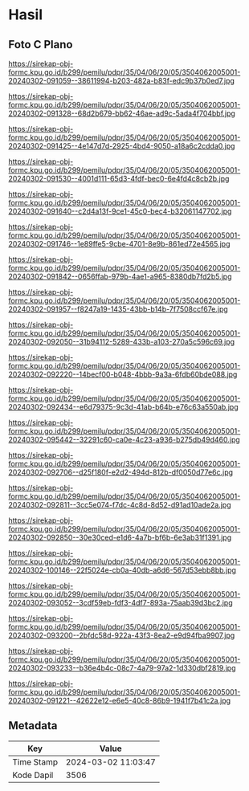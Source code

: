 # Hasil

## Foto C Plano

https://sirekap-obj-formc.kpu.go.id/b299/pemilu/pdpr/35/04/06/20/05/3504062005001-20240302-091059--38611994-b203-482a-b83f-edc9b37b0ed7.jpg

https://sirekap-obj-formc.kpu.go.id/b299/pemilu/pdpr/35/04/06/20/05/3504062005001-20240302-091328--68d2b679-bb62-46ae-ad9c-5ada4f704bbf.jpg

https://sirekap-obj-formc.kpu.go.id/b299/pemilu/pdpr/35/04/06/20/05/3504062005001-20240302-091425--4e147d7d-2925-4bd4-9050-a18a6c2cdda0.jpg

https://sirekap-obj-formc.kpu.go.id/b299/pemilu/pdpr/35/04/06/20/05/3504062005001-20240302-091530--4001d111-65d3-4fdf-bec0-6e4fd4c8cb2b.jpg

https://sirekap-obj-formc.kpu.go.id/b299/pemilu/pdpr/35/04/06/20/05/3504062005001-20240302-091640--c2d4a13f-9ce1-45c0-bec4-b32061147702.jpg

https://sirekap-obj-formc.kpu.go.id/b299/pemilu/pdpr/35/04/06/20/05/3504062005001-20240302-091746--1e89ffe5-9cbe-4701-8e9b-861ed72e4565.jpg

https://sirekap-obj-formc.kpu.go.id/b299/pemilu/pdpr/35/04/06/20/05/3504062005001-20240302-091842--0656ffab-979b-4ae1-a965-8380db7fd2b5.jpg

https://sirekap-obj-formc.kpu.go.id/b299/pemilu/pdpr/35/04/06/20/05/3504062005001-20240302-091957--f8247a19-1435-43bb-b14b-7f7508ccf67e.jpg

https://sirekap-obj-formc.kpu.go.id/b299/pemilu/pdpr/35/04/06/20/05/3504062005001-20240302-092050--31b94112-5289-433b-a103-270a5c596c69.jpg

https://sirekap-obj-formc.kpu.go.id/b299/pemilu/pdpr/35/04/06/20/05/3504062005001-20240302-092220--14becf00-b048-4bbb-9a3a-6fdb60bde088.jpg

https://sirekap-obj-formc.kpu.go.id/b299/pemilu/pdpr/35/04/06/20/05/3504062005001-20240302-092434--e6d79375-9c3d-41ab-b64b-e76c63a550ab.jpg

https://sirekap-obj-formc.kpu.go.id/b299/pemilu/pdpr/35/04/06/20/05/3504062005001-20240302-095442--32291c60-ca0e-4c23-a936-b275db49d460.jpg

https://sirekap-obj-formc.kpu.go.id/b299/pemilu/pdpr/35/04/06/20/05/3504062005001-20240302-092706--d25f180f-e2d2-494d-812b-df0050d77e6c.jpg

https://sirekap-obj-formc.kpu.go.id/b299/pemilu/pdpr/35/04/06/20/05/3504062005001-20240302-092811--3cc5e074-f7dc-4c8d-8d52-d91ad10ade2a.jpg

https://sirekap-obj-formc.kpu.go.id/b299/pemilu/pdpr/35/04/06/20/05/3504062005001-20240302-092850--30e30ced-e1d6-4a7b-bf6b-6e3ab31f1391.jpg

https://sirekap-obj-formc.kpu.go.id/b299/pemilu/pdpr/35/04/06/20/05/3504062005001-20240302-100146--22f5024e-cb0a-40db-a6d6-567d53ebb8bb.jpg

https://sirekap-obj-formc.kpu.go.id/b299/pemilu/pdpr/35/04/06/20/05/3504062005001-20240302-093052--3cdf59eb-fdf3-4df7-893a-75aab39d3bc2.jpg

https://sirekap-obj-formc.kpu.go.id/b299/pemilu/pdpr/35/04/06/20/05/3504062005001-20240302-093200--2bfdc58d-922a-43f3-8ea2-e9d94fba9907.jpg

https://sirekap-obj-formc.kpu.go.id/b299/pemilu/pdpr/35/04/06/20/05/3504062005001-20240302-093233--b36e4b4c-08c7-4a79-97a2-1d330dbf2819.jpg

https://sirekap-obj-formc.kpu.go.id/b299/pemilu/pdpr/35/04/06/20/05/3504062005001-20240302-091221--42622e12-e6e5-40c8-86b9-1941f7b41c2a.jpg


## Metadata

| Key        | Value               |
| ---------- | ------------------- |
| Time Stamp | 2024-03-02 11:03:47 |
| Kode Dapil | 3506                |



